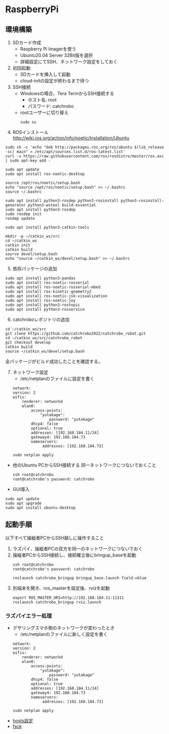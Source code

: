 # RaspberryPi
## 環境構築
1. SDカード作成
    - Raspberry Pi Imagerを使う
    - Ubuntu20.04 Server 32Bit版を選択
    - 詳細設定にてSSH、ネットワーク設定をしておく
2. 初回起動
    - SDカードを挿入して起動
    - cloud-initの設定が終わるまで待つ
3. SSH接続
    - Windowsの場合、Tera TermからSSH接続する
        - ホスト名: root
        - パスワード: catchrobo
    - rootユーザーに切り替え
        ```
        sudo su
        ```
4. ROSインストール
http://wiki.ros.org/action/info/noetic/Installation/Ubuntu
```
sudo sh -c 'echo "deb http://packages.ros.org/ros/ubuntu $(lsb_release -sc) main" > /etc/apt/sources.list.d/ros-latest.list'
curl -s https://raw.githubusercontent.com/ros/rosdistro/master/ros.asc | sudo apt-key add -

sudo apt update
sudo apt install ros-noetic-desktop

source /opt/ros/noetic/setup.bash
echo "source /opt/ros/noetic/setup.bash" >> ~/.bashrc
source ~/.bashrc

sudo apt install python3-rosdep python3-rosinstall python3-rosinstall-generator python3-wstool build-essential
sudo apt install python3-rosdep
sudo rosdep init
rosdep update

sudo apt install python3-catkin-tools

mkdir -p ~/catkin_ws/src
cd ~/catkin_ws
catkin init
catkin build
source devel/setup.bash
echo "source ~/catkin_ws/devel/setup.bash" >> ~/.bashrc
```

5. 依存パッケージの追加
```
sudo apt install python3-pandas
sudo apt install ros-noetic-rosserial
sudo apt install ros-noetic-rosserial-mbed
sudo apt install ros-kinetic-geometry2
sudo apt install ros-noetic-jsk-visualization
sudo apt install ros-noetic-joy
sudo apt install python3-rostopic
sudo apt install python3-rosservice
```

6. catchroboレポジトリの追加
```
cd ~/catkin_ws/src
git clone https://github.com/catchrobo2022/catchrobo_robot.git
cd ~/catkin_ws/src/catchrobo_robot
git checkout develop
catkin build
source ~/catkin_ws/devel/setup.bash
```
全パッケージがビルド成功したことを確認する。

7. ネットワーク設定
    - /etc/netplanのファイルに設定を書く
    ```
    network:
    version: 2
    wifis:
        renderer: networkd
        wlan0:
            access-points:
                "yutakage":
                    password: "yutakage"
            dhcp4: false
            optional: true
            addresses: [192.168.184.11/24]
            gateway4: 192.168.184.73
            nameservers:
                 addresses: [192.168.184.73]
    ```
    ```
    sudo netplan apply
    ```
- 他のUbuntu PCからSSH接続する
    同一ネットワークにつないでおくこと
    ```
    ssh root@catchrobo
    root@catchrobo's password: catchrobo
    ```

- GUI導入
```
sudo apt update
sudo apt upgrade
sudo apt install ubuntu-desktop
```

## 起動手順
以下すべて操縦者PCからSSH越しに操作すること
1. ラズパイ、操縦者PCの双方を同一のネットワークにつないでおく
2. 操縦者PCからSSH接続し、接続確立後にbringup_baseを起動
    ```
    ssh root@catchrobo
    root@catchrobo's password: catchrobo
    
    roslaunch catchrobo_bringup bringup_base.launch field:=blue
    ```
3. 別端末を開き、ros_masterを設定後、rvizを起動
    ```
    export ROS_MASTER_URI=http://192.168.184.11:11311
    roslaunch catchrobo_bringup rviz.launch
    ```



### ラズパイエラー処理
- デザリングスマホ側のネットワークが変わったとき
    - /etc/netplanのファイルに新しく設定を書く
    ```
    network:
    version: 2
    wifis:
        renderer: networkd
        wlan0:
            access-points:
                "yutakage":
                    password: "yutakage"
            dhcp4: false
            optional: true
            addresses: [192.168.184.11/24]
            gateway4: 192.168.184.73
            nameservers:
                 addresses: [192.168.184.73]
    ```
    ```
    sudo netplan apply
    ```
- [hosts設定](https://i-think-it.net/linux-hosts-name-resolution/)
- [fsck](https://forums.ubuntulinux.jp/viewtopic.php?id=18660)